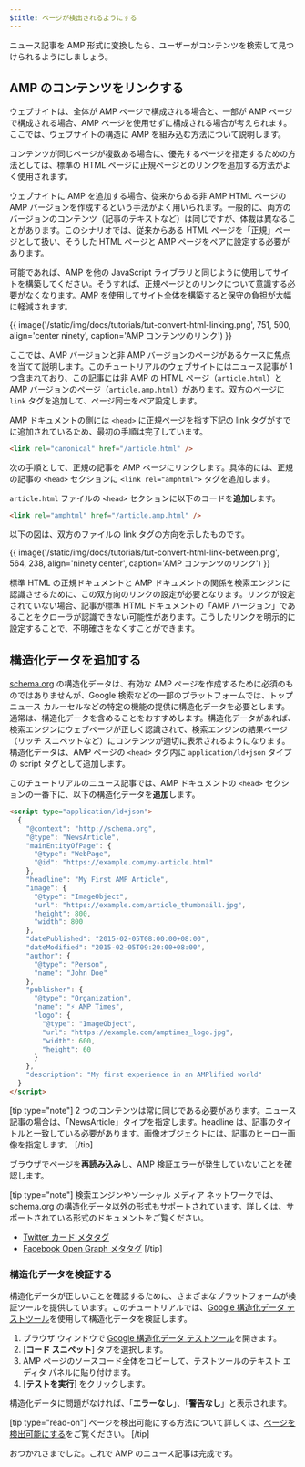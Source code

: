 ```yaml
---
$title: ページが検出されるようにする
---
```


ニュース記事を AMP 形式に変換したら、ユーザーがコンテンツを検索して見つけられるようにしましょう。

## AMP のコンテンツをリンクする

ウェブサイトは、全体が AMP ページで構成される場合と、一部が AMP ページで構成される場合、AMP ページを使用せずに構成される場合が考えられます。ここでは、ウェブサイトの構造に AMP を組み込む方法について説明します。

コンテンツが同じページが複数ある場合に、優先するページを指定するための方法としては、標準の HTML ページに正規ページとのリンクを追加する方法がよく使用されます。

ウェブサイトに AMP を追加する場合、従来からある非 AMP HTML ページの AMP バージョンを作成するという手法がよく用いられます。一般的に、両方のバージョンのコンテンツ（記事のテキストなど）は同じですが、体裁は異なることがあります。このシナリオでは、従来からある HTML ページを「正規」ページとして扱い、そうした HTML ページと AMP ページをペアに設定する必要があります。

可能であれば、AMP を他の JavaScript ライブラリと同じように使用してサイトを構築してください。そうすれば、正規ページとのリンクについて意識する必要がなくなります。AMP を使用してサイト全体を構築すると保守の負担が大幅に軽減されます。

{{ image('/static/img/docs/tutorials/tut-convert-html-linking.png', 751, 500, align='center ninety', caption='AMP コンテンツのリンク') }}

ここでは、AMP バージョンと非 AMP バージョンのページがあるケースに焦点を当てて説明します。このチュートリアルのウェブサイトにはニュース記事が 1 つ含まれており、この記事には非 AMP の HTML ページ（`article.html`）と AMP バージョンのページ（`article.amp.html`）があります。双方のページに `link` タグを追加して、ページ同士をペア設定します。

AMP ドキュメントの側には `<head>` に正規ページを指す下記の link タグがすでに追加されているため、最初の手順は完了しています。

```html
<link rel="canonical" href="/article.html" />
```

次の手順として、正規の記事を AMP ページにリンクします。具体的には、正規の記事の `<head>` セクションに `<link rel="amphtml">` タグを追加します。

`article.html` ファイルの `<head>` セクションに以下のコードを**追加**します。

```html
<link rel="amphtml" href="/article.amp.html" />
```

以下の図は、双方のファイルの link タグの方向を示したものです。

{{ image('/static/img/docs/tutorials/tut-convert-html-link-between.png', 564, 238, align='ninety center', caption='AMP コンテンツのリンク') }}

標準 HTML の正規ドキュメントと AMP ドキュメントの関係を検索エンジンに認識させるために、この双方向のリンクの設定が必要となります。リンクが設定されていない場合、記事が標準 HTML ドキュメントの「AMP バージョン」であることをクローラが認識できない可能性があります。こうしたリンクを明示的に設定することで、不明確さをなくすことができます。

## 構造化データを追加する

[schema.org](http://schema.org/) の構造化データは、有効な AMP ページを作成するために必須のものではありませんが、Google 検索などの一部のプラットフォームでは、トップニュース カルーセルなどの特定の機能の提供に構造化データを必要とします。通常は、構造化データを含めることをおすすめします。構造化データがあれば、検索エンジンにウェブページが正しく認識されて、検索エンジンの結果ページ（リッチ スニペットなど）にコンテンツが適切に表示されるようになります。構造化データは、AMP ページの `<head>` タグ内に `application/ld+json` タイプの script タグとして追加します。

このチュートリアルのニュース記事では、AMP ドキュメントの `<head>` セクションの一番下に、以下の構造化データを**追加**します。

```html
<script type="application/ld+json">
  {
    "@context": "http://schema.org",
    "@type": "NewsArticle",
    "mainEntityOfPage": {
      "@type": "WebPage",
      "@id": "https://example.com/my-article.html"
    },
    "headline": "My First AMP Article",
    "image": {
      "@type": "ImageObject",
      "url": "https://example.com/article_thumbnail1.jpg",
      "height": 800,
      "width": 800
    },
    "datePublished": "2015-02-05T08:00:00+08:00",
    "dateModified": "2015-02-05T09:20:00+08:00",
    "author": {
      "@type": "Person",
      "name": "John Doe"
    },
    "publisher": {
      "@type": "Organization",
      "name": "⚡ AMP Times",
      "logo": {
        "@type": "ImageObject",
        "url": "https://example.com/amptimes_logo.jpg",
        "width": 600,
        "height": 60
      }
    },
    "description": "My first experience in an AMPlified world"
  }
</script>
```

[tip type="note"]
2 つのコンテンツは常に同じである必要があります。ニュース記事の場合は、「NewsArticle」タイプを指定します。headline は、記事のタイトルと一致している必要があります。画像オブジェクトには、記事のヒーロー画像を指定します。
[/tip]

ブラウザでページを**再読み込み**し、AMP 検証エラーが発生していないことを確認します。

[tip type="note"]
検索エンジンやソーシャル メディア ネットワークでは、schema.org の構造化データ以外の形式もサポートされています。詳しくは、サポートされている形式のドキュメントをご覧ください。

- [Twitter カード メタタグ](https://dev.twitter.com/cards/overview)
- [Facebook Open Graph メタタグ](https://developers.facebook.com/docs/sharing/webmasters)
  [/tip]

### 構造化データを検証する

構造化データが正しいことを確認するために、さまざまなプラットフォームが検証ツールを提供しています。このチュートリアルでは、[Google 構造化データ テストツール](https://developers.google.com/structured-data/testing-tool/)を使用して構造化データを検証します。

1.  ブラウザ ウィンドウで [Google 構造化データ テストツール](https://developers.google.com/structured-data/testing-tool/)を開きます。
2.  [**コード スニペット**] タブを選択します。
3.  AMP ページのソースコード全体をコピーして、テストツールのテキスト エディタ パネルに貼り付けます。
4.  [**テストを実行**] をクリックします。

構造化データに問題がなければ、「**エラーなし**」、「**警告なし**」と表示されます。

[tip type="read-on"]
ページを検出可能にする方法について詳しくは、[ページを検出可能にする](../../../../documentation/guides-and-tutorials/optimize-measure/discovery.md)をご覧ください。
[/tip]

おつかれさまでした。これで AMP のニュース記事は完成です。
